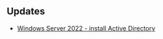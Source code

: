 ## Updates
- [Windows Server 2022 - install Active Directory]


[Windows Server 2022 - install Active Directory]: https://github.com/GeraldLeikam/tutorials/blob/master/windows/server/2022/install_active_directory.md